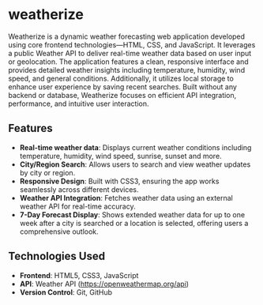 # weatherize

Weatherize is a dynamic weather forecasting web application developed using core frontend technologies—HTML, CSS, and JavaScript. It leverages a public Weather API to deliver real-time weather data based on user input or geolocation. The application features a clean, responsive interface and provides detailed weather insights including temperature, humidity, wind speed, and general conditions. Additionally, it utilizes local storage to enhance user experience by saving recent searches. Built without any backend or database, Weatherize focuses on efficient API integration, performance, and intuitive user interaction.

## Features
- **Real-time weather data**: Displays current weather conditions including temperature, humidity, wind speed, sunrise, sunset and more.
- **City/Region Search**: Allows users to search and view weather updates by city or region.
- **Responsive Design**: Built with CSS3, ensuring the app works seamlessly across different devices.
- **Weather API Integration**: Fetches weather data using an external weather API for real-time accuracy.
- **7-Day Forecast Display**: Shows extended weather data for up to one week after a city is searched or a location is selected, offering users a comprehensive outlook.

## Technologies Used
- **Frontend**: HTML5, CSS3, JavaScript 
- **API**: Weather API (https://openweathermap.org/api)
- **Version Control**: Git, GitHub
